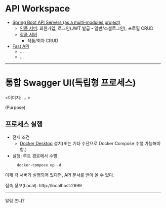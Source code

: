 # API Workspace

- [Spring Boot API Servers (as a multi-modules project)](./springboot-root)
    - [인증 서버](./springboot-root/authentication-service): 회원가입, 로그인(JWT 발급 -
      일반/소셜로그인), 프로필 CRUD
    - [작품 서버](./springboot-root/book-service)
        - 작품/회차 CRUD
- [Fast API]()
    - ...
    - ...

---

# 통합 Swagger UI(독립형 프로세스)

<이미지: ... >

(Purpose)

## 프로세스 실행

- 전제 조건
    - [Docker Desktop]() 설치(또는 기타 수단으로 Docker Compose 수행 가능해야 함.)
- 실행: 루트 경로에서 수행
  ```shell
    docker-compose up -d
  ```

이제 각 서버가 실행되어 있다면, API 문서를 받아 올 수 있다.

접속 정보(Local): http://localhost:2999

---

알람 뜨나?
